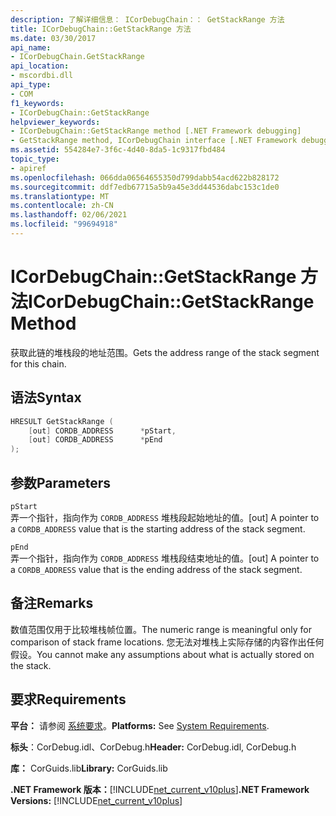 ```yaml
---
description: 了解详细信息： ICorDebugChain：： GetStackRange 方法
title: ICorDebugChain::GetStackRange 方法
ms.date: 03/30/2017
api_name:
- ICorDebugChain.GetStackRange
api_location:
- mscordbi.dll
api_type:
- COM
f1_keywords:
- ICorDebugChain::GetStackRange
helpviewer_keywords:
- ICorDebugChain::GetStackRange method [.NET Framework debugging]
- GetStackRange method, ICorDebugChain interface [.NET Framework debugging]
ms.assetid: 554284e7-3f6c-4d40-8da5-1c9317fbd484
topic_type:
- apiref
ms.openlocfilehash: 066dda06564655350d799dabb54acd622b828172
ms.sourcegitcommit: ddf7edb67715a5b9a45e3dd44536dabc153c1de0
ms.translationtype: MT
ms.contentlocale: zh-CN
ms.lasthandoff: 02/06/2021
ms.locfileid: "99694918"
---
```

# <a name="icordebugchaingetstackrange-method"></a><span data-ttu-id="3ba2e-103">ICorDebugChain::GetStackRange 方法</span><span class="sxs-lookup"><span data-stu-id="3ba2e-103">ICorDebugChain::GetStackRange Method</span></span>

<span data-ttu-id="3ba2e-104">获取此链的堆栈段的地址范围。</span><span class="sxs-lookup"><span data-stu-id="3ba2e-104">Gets the address range of the stack segment for this chain.</span></span>  
  
## <a name="syntax"></a><span data-ttu-id="3ba2e-105">语法</span><span class="sxs-lookup"><span data-stu-id="3ba2e-105">Syntax</span></span>  
  
```cpp  
HRESULT GetStackRange (  
    [out] CORDB_ADDRESS      *pStart,
    [out] CORDB_ADDRESS      *pEnd  
);  
```  
  
## <a name="parameters"></a><span data-ttu-id="3ba2e-106">参数</span><span class="sxs-lookup"><span data-stu-id="3ba2e-106">Parameters</span></span>  

 `pStart`  
 <span data-ttu-id="3ba2e-107">弄一个指针，指向作为 `CORDB_ADDRESS` 堆栈段起始地址的值。</span><span class="sxs-lookup"><span data-stu-id="3ba2e-107">[out] A pointer to a `CORDB_ADDRESS` value that is the starting address of the stack segment.</span></span>  
  
 `pEnd`  
 <span data-ttu-id="3ba2e-108">弄一个指针，指向作为 `CORDB_ADDRESS` 堆栈段结束地址的值。</span><span class="sxs-lookup"><span data-stu-id="3ba2e-108">[out] A pointer to a `CORDB_ADDRESS` value that is the ending address of the stack segment.</span></span>  
  
## <a name="remarks"></a><span data-ttu-id="3ba2e-109">备注</span><span class="sxs-lookup"><span data-stu-id="3ba2e-109">Remarks</span></span>  

 <span data-ttu-id="3ba2e-110">数值范围仅用于比较堆栈帧位置。</span><span class="sxs-lookup"><span data-stu-id="3ba2e-110">The numeric range is meaningful only for comparison of stack frame locations.</span></span> <span data-ttu-id="3ba2e-111">您无法对堆栈上实际存储的内容作出任何假设。</span><span class="sxs-lookup"><span data-stu-id="3ba2e-111">You cannot make any assumptions about what is actually stored on the stack.</span></span>  
  
## <a name="requirements"></a><span data-ttu-id="3ba2e-112">要求</span><span class="sxs-lookup"><span data-stu-id="3ba2e-112">Requirements</span></span>  

 <span data-ttu-id="3ba2e-113">**平台：** 请参阅 [系统要求](../../get-started/system-requirements.md)。</span><span class="sxs-lookup"><span data-stu-id="3ba2e-113">**Platforms:** See [System Requirements](../../get-started/system-requirements.md).</span></span>  
  
 <span data-ttu-id="3ba2e-114">**标头**：CorDebug.idl、CorDebug.h</span><span class="sxs-lookup"><span data-stu-id="3ba2e-114">**Header:** CorDebug.idl, CorDebug.h</span></span>  
  
 <span data-ttu-id="3ba2e-115">**库：** CorGuids.lib</span><span class="sxs-lookup"><span data-stu-id="3ba2e-115">**Library:** CorGuids.lib</span></span>  
  
 <span data-ttu-id="3ba2e-116">**.NET Framework 版本：**[!INCLUDE[net_current_v10plus](../../../../includes/net-current-v10plus-md.md)]</span><span class="sxs-lookup"><span data-stu-id="3ba2e-116">**.NET Framework Versions:** [!INCLUDE[net_current_v10plus](../../../../includes/net-current-v10plus-md.md)]</span></span>

